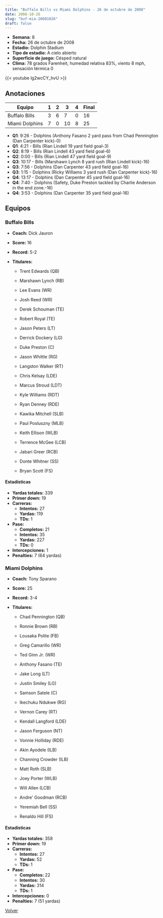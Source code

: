 ```yaml
---
title: "Buffalo Bills vs Miami Dolphins - 26 de octubre de 2008"
date: 2008-10-26
slug: "buf-mia-20081026"
draft: false
---
```


- **Semana:** 8
- **Fecha:** 26 de octubre de 2008
- **Estadio:** Dolphin Stadium
- **Tipo de estadio:** A cielo abierto
- **Superficie de juego:** Césped natural
- **Clima:** 78 grados Farenheit, humedad relativa 83%, viento 8 mph, sensación térmica 0


{{< youtube lg2wcCY_hvU >}}


## Anotaciones
| Equipo | 1 | 2 | 3 | 4 | Final |
|--------|---|---|---|---|-------|
| Buffalo Bills  | 3 | 6 | 7 | 0  | 16 |
| Miami Dolphins  | 7 | 0 | 10 | 8  | 25 |
- **Q1**: 9:26 - Dolphins (Anthony Fasano 2 yard pass from Chad Pennington (Dan Carpenter kick)-0)
- **Q1**: 4:21 - Bills (Rian Lindell 19 yard field goal-3)
- **Q2**: 8:19 - Bills (Rian Lindell 43 yard field goal-6)
- **Q2**: 0:00 - Bills (Rian Lindell 47 yard field goal-9)
- **Q3**: 10:17 - Bills (Marshawn Lynch 8 yard rush (Rian Lindell kick)-16)
- **Q3**: 7:56 - Dolphins (Dan Carpenter 43 yard field goal-16)
- **Q3**: 1:15 - Dolphins (Ricky Williams 3 yard rush (Dan Carpenter kick)-16)
- **Q4**: 13:17 - Dolphins (Dan Carpenter 45 yard field goal-16)
- **Q4**: 7:40 - Dolphins (Safety, Duke Preston tackled by Charlie Anderson in the end zone.-16)
- **Q4**: 3:53 - Dolphins (Dan Carpenter 35 yard field goal-16)


## Equipos


### Buffalo Bills
* **Coach:** Dick Jauron
* **Score:** 16
* **Record:** 5-2
* **Titulares:** 

  * Trent Edwards (QB) 

  * Marshawn Lynch (RB) 

  * Lee Evans (WR) 

  * Josh Reed (WR) 

  * Derek Schouman (TE) 

  * Robert Royal (TE) 

  * Jason Peters (LT) 

  * Derrick Dockery (LG) 

  * Duke Preston (C) 

  * Jason Whittle (RG) 

  * Langston Walker (RT) 

  * Chris Kelsay (LDE) 

  * Marcus Stroud (LDT) 

  * Kyle Williams (RDT) 

  * Ryan Denney (RDE) 

  * Kawika Mitchell (SLB) 

  * Paul Posluszny (MLB) 

  * Keith Ellison (WLB) 

  * Terrence McGee (LCB) 

  * Jabari Greer (RCB) 

  * Donte Whitner (SS) 

  * Bryan Scott (FS) 

#### Estadísticas
* **Yardas totales:** 339
* **Primer down:** 19
* **Carreras:**
  * **Intentos:** 27
  * **Yardas:** 119
  * **TDs:** 1
* **Pase:**
  * **Completos:** 21
  * **Intentos:** 35
  * **Yardas:** 227
  * **TDs:** 0
* **Intercepciones:** 1
* **Penalties:** 7 (64 yardas)

### Miami Dolphins
* **Coach:** Tony Sparano
* **Score:** 25
* **Record:** 3-4
* **Titulares:** 

  * Chad Pennington (QB) 

  * Ronnie Brown (RB) 

  * Lousaka Polite (FB) 

  * Greg Camarillo (WR) 

  * Ted Ginn Jr. (WR) 

  * Anthony Fasano (TE) 

  * Jake Long (LT) 

  * Justin Smiley (LG) 

  * Samson Satele (C) 

  * Ikechuku Ndukwe (RG) 

  * Vernon Carey (RT) 

  * Kendall Langford (LDE) 

  * Jason Ferguson (NT) 

  * Vonnie Holliday (RDE) 

  * Akin Ayodele (ILB) 

  * Channing Crowder (ILB) 

  * Matt Roth (SLB) 

  * Joey Porter (WLB) 

  * Will Allen (LCB) 

  * Andre' Goodman (RCB) 

  * Yeremiah Bell (SS) 

  * Renaldo Hill (FS) 

#### Estadísticas
* **Yardas totales:** 358
* **Primer down:** 19
* **Carreras:**
  * **Intentos:** 27
  * **Yardas:** 52
  * **TDs:** 1
* **Pase:**
  * **Completos:** 22
  * **Intentos:** 30
  * **Yardas:** 314
  * **TDs:** 1
* **Intercepciones:** 0
* **Penalties:** 7 (51 yardas)


[Volver](/historia/2008)
